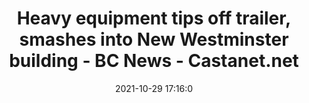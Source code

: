 ---
"title": "Heavy equipment tips off trailer, smashes into New Westminster building - BC News - Castanet.net"
"date": "2021-10-29 17:16:0"
"feed_name": "GOOGLENEWSCONSTRUCTION"
"feed_website": "https://news.google.com/search?q=construction%2Bincident&hl=en-US&gl=US&ceid=US:en"
"feed_rss": "https://news.google.com/rss/search?q=construction%2Bincident&hl=en-US&gl=US&ceid=US:en"
"link": "https://www.castanet.net/news/BC/350106/Heavy-equipment-tips-off-trailer-smashes-into-New-Westminster-building"
"source": "{'href': 'https://www.castanet.net', 'title': 'Castanet.net'}"
"file": "_posts/2021-1-1-fed90c13dddd58acdf3a514194f32174c8660437.md"
"accident": "0"
"drilling": "0"
"dead": "0"
"injured": "0"
"arrested": "0"
"place": "unknown place"
"where": "unknown site"
"causes": "unknown"
"place_uri": "unknown place"
---